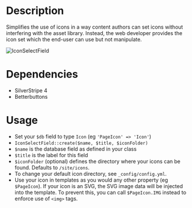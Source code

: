 # Description

Simplifies the use of icons in a way content authors can set icons without interfering with the asset library. Instead, the web developer provides the icon set which the end-user can use but not manipulate.

![IconSelectField](https://raw.githubusercontent.com/jaedb/IconField/master/screenshot.jpg)


# Dependencies

* SilverStripe 4
* Betterbuttons


# Usage

* Set your `$db` field to type `Icon` (eg `'PageIcon' => 'Icon'`)
* `IconSelectField::create($name, $title, $iconFolder)`
* `$name` is the database field as defined in your class
* `$title` is the label for this field
* `$iconFolder` (optional) defines the directory where your icons can be found. Defaults to `/site/icons`.
* To change your default icon directory, see `_config/config.yml`.
* Use your icon in templates as you would any other property (eg `$PageIcon`). If your icon is an SVG, the SVG image data will be injected into the template. To prevent this, you can call `$PageIcon.IMG` instead to enforce use of `<img>` tags.